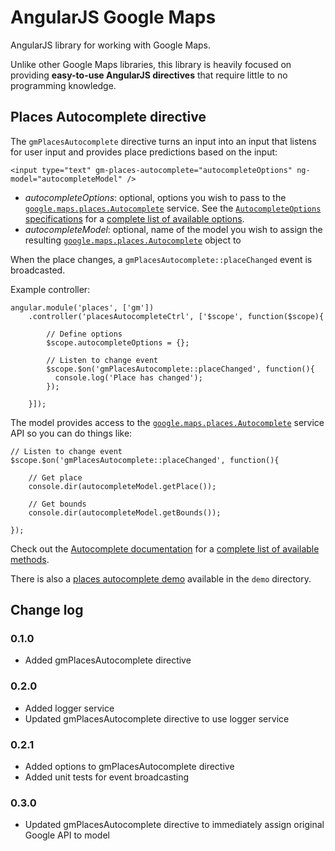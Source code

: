 # AngularJS Google Maps

AngularJS library for working with Google Maps.

Unlike other Google Maps libraries, this library is heavily focused on providing **easy-to-use AngularJS directives** that require little to no programming knowledge.

## Places Autocomplete directive

The `gmPlacesAutocomplete` directive turns an input into an input that listens for user input and provides place predictions based on the input:

    <input type="text" gm-places-autocomplete="autocompleteOptions" ng-model="autocompleteModel" />

- *autocompleteOptions*: optional, options you wish to pass to the [`google.maps.places.Autocomplete`](https://developers.google.com/maps/documentation/javascript/reference?hl=nl#Autocomplete) service. See the [`AutocompleteOptions` specifications](https://developers.google.com/maps/documentation/javascript/reference?hl=nl#AutocompleteOptions) for a [complete list of available options](https://developers.google.com/maps/documentation/javascript/reference?hl=nl#AutocompleteOptions).
- *autocompleteModel*: optional, name of the model you wish to assign the resulting [`google.maps.places.Autocomplete`](https://developers.google.com/maps/documentation/javascript/reference?hl=nl#Autocomplete) object to

When the place changes, a `gmPlacesAutocomplete::placeChanged` event is broadcasted.

Example controller:

    angular.module('places', ['gm'])
        .controller('placesAutocompleteCtrl', ['$scope', function($scope){

            // Define options
            $scope.autocompleteOptions = {};

            // Listen to change event
            $scope.$on('gmPlacesAutocomplete::placeChanged', function(){
              console.log('Place has changed');
            });

        }]);

The model provides access to the [`google.maps.places.Autocomplete`](https://developers.google.com/maps/documentation/javascript/reference?hl=nl#Autocomplete) service API so you can do things like:

    // Listen to change event
    $scope.$on('gmPlacesAutocomplete::placeChanged', function(){

        // Get place
        console.dir(autocompleteModel.getPlace());

        // Get bounds
        console.dir(autocompleteModel.getBounds());

    });


Check out the [Autocomplete documentation](https://developers.google.com/maps/documentation/javascript/reference?hl=nl#Autocomplete) for a [complete list of available methods](https://developers.google.com/maps/documentation/javascript/reference?hl=nl#Autocomplete).

There is also a [places autocomplete demo](https://github.com/jvandemo/angularjs-google-maps/tree/master/demo/places) available in the `demo` directory.

## Change log

### 0.1.0

- Added gmPlacesAutocomplete directive

### 0.2.0

- Added logger service
- Updated gmPlacesAutocomplete directive to use logger service

### 0.2.1

- Added options to gmPlacesAutocomplete directive
- Added unit tests for event broadcasting

### 0.3.0

- Updated gmPlacesAutocomplete directive to immediately assign original Google API to model


